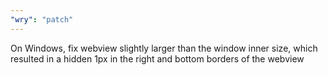 ```yaml
---
"wry": "patch"
---
```


On Windows, fix webview slightly larger than the window inner size, which resulted in a hidden 1px in the right and bottom borders of the webview